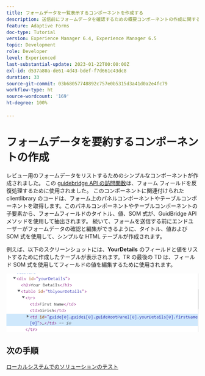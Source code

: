 ```yaml
---
title: フォームデータを一覧表示するコンポーネントを作成する
description: 送信前にフォームデータを確認するための概要コンポーネントの作成に関するチュートリアル。
feature: Adaptive Forms
doc-type: Tutorial
version: Experience Manager 6.4, Experience Manager 6.5
topic: Development
role: Developer
level: Experienced
last-substantial-update: 2023-01-22T00:00:00Z
exl-id: d537a80a-de61-4d43-bdef-f7d661c43dc8
duration: 33
source-git-commit: 03b68057748892c757e0b5315d3a41d0a2e4fc79
workflow-type: ht
source-wordcount: '169'
ht-degree: 100%

---
```


# フォームデータを要約するコンポーネントの作成

レビュー用のフォームデータをリストするためのシンプルなコンポーネントが作成されました。 この [guidebridge API の訪問関数](https://developer.adobe.com/experience-manager/reference-materials/6-5/forms/javascript-api/GuideBridge.html?q=visit)は、フォーム フィールドを反復処理するために使用されました。 このコンポーネントに関連付けられた clientlibrary のコードは、フォーム上のパネルコンポーネントやテーブルコンポーネントを取得します。このパネルコンポーネントやテーブルコンポーネントの子要素から、フォームフィールドのタイトル、値、SOM 式が、GuidBridge API メソッドを使用して抽出されます。 続いて、フォームを送信する前にエンドユーザーがフォームデータの確認と編集ができるように、タイトル、値および SOM 式を使用して、シンプルな HTML テーブルが作成されます。

例えば、以下のスクリーンショットには、**YourDetails** のフィールドと値をリストするために作成したテーブルが表示されます。TR の最後の TD は、フィールド SOM 式を使用してフィールドの値を編集するために使用されます。

![visit-func](assets/visit-function.png)

## 次の手順

[ローカルシステムでのソリューションのテスト](./deploy-on-your-system.md)

